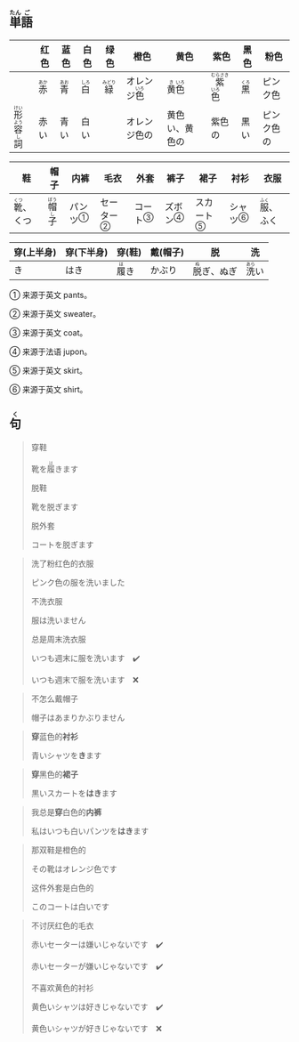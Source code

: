 ## <ruby>単<rt>たん</rt>語<rt>ご</rt></ruby>

|                                                  | 红色                        | 蓝色                        | 白色                        | 绿色                         | 橙色                            | 黄色                                                         | 紫色                                                   | 黑色                        | 粉色    |
| ------------------------------------------------ | ------------------------- | ------------------------- | ------------------------- | -------------------------- | ----------------------------- | ---------------------------------------------------------- | ---------------------------------------------------- | ------------------------- | ----- |
|                                                  | <ruby>赤<rt>あか</rt></ruby> | <ruby>青<rt>あお</rt></ruby> | <ruby>白<rt>しろ</rt></ruby> | <ruby>緑<rt>みどり</rt></ruby> | オレンジ<ruby>色<rt>いろ</rt></ruby> | <ruby><rb>黄</rb><rt>き</rt></ruby><ruby>色<rt>いろ</rt></ruby> | <ruby>紫<rt>むらさき</rt></ruby><ruby>色<rt>いろ</rt></ruby> | <ruby>黒<rt>くろ</rt></ruby> | ピンク色  |
| <ruby>形<rt>けい</rt>容<rt>よう</rt>詞<rt>し</rt></ruby> | 赤い                        | 青い                        | 白い                        |                            | オレンジ色の                        | 黄色い、黄色の                                                    | 紫色の                                                  | 黒い                        | ピンク色の |

| 鞋                            | 帽子                                   | 内裤                     | 毛衣                      | 外套                     | 裤子                     | 裙子                      | 衬衫                     | 衣服                           |
| ---------------------------- | ------------------------------------ | ---------------------- | ----------------------- | ---------------------- | ---------------------- | ----------------------- | ---------------------- | ---------------------------- |
| <ruby>靴<rt>くつ</rt></ruby>、くつ | <ruby>帽<rt>ぼう</rt>子<rt>し</rt></ruby> | <a>パンツ</a><sup>①</sup> | <a>セーター</a><sup>②</sup> | <a>コート</a><sup>③</sup> | <a>ズボン</a><sup>④</sup> | <a>スカート</a><sup>⑤</sup> | <a>シャツ</a><sup>⑥</sup> | <ruby>服<rt>ふく</rt></ruby>、ふく |

| 穿(上半身) | 穿(下半身) | 穿(鞋)                      | 戴(帽子) | 脱                            | 洗                          |
| ------ | ------ | ------------------------- | ----- | ---------------------------- | -------------------------- |
| き      | はき     | <ruby>履<rt>は</rt>き</ruby> | かぶり   | <ruby>脱<rt>ぬ</rt>ぎ</ruby>、ぬぎ | <ruby>洗<rt>あら</rt>い</ruby> |

① 来源于英文 pants。

② 来源于英文 sweater。

③ 来源于英文 coat。

④ 来源于法语 jupon。

⑤ 来源于英文 skirt。

⑥ 来源于英文 shirt。

## <ruby>句<rt>く</rt></ruby>

> 穿鞋
> 
> 靴を<ruby>履<rt>は</rt>き</ruby>ます
> 
> 脱鞋
> 
> 靴を脱ぎます
> 
> 脱外套
> 
> コートを脱ぎます

> 洗了粉红色的衣服
>
> ピンク色の服を洗いました
>
> 不洗衣服
>
> 服は洗いません
>
> 总是周末洗衣服
>
> いつも週末に服を洗います️　✔️　
>
> いつも週末で服を洗います　❌

> 不怎么戴帽子
> 
> 帽子はあまりかぶりません

> **穿**蓝色的**衬衫**
> 
> 青いシャツを**き**ます

> **穿**黑色的**裙子**
> 
> 黒いスカートを**はき**ます

> 我总是**穿**白色的**内裤**
> 
> 私はいつも白いパンツを**はき**ます

> 那双鞋是橙色的
> 
> その靴はオレンジ色です
> 
> 这件外套是白色的
> 
> このコートは白いです

> 不讨厌红色的毛衣
> 
> 赤いセーターは嫌いじゃないです　✔️
> 
> 赤いセーターが嫌いじゃないです　✔️
> 
> 不喜欢黄色的衬衫
> 
> 黄色いシャツは好きじゃないです　✔️
> 
> 黄色いシャツが好きじゃないです　❌
